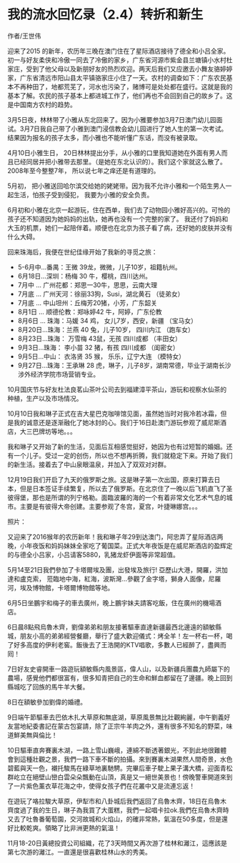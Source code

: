 # 我的流水回忆录（2.4）转折和新生

作者/王世伟

迎来了2015 的新年，农历年三晚在澳门住在了星际酒店接待了德全和小吕全家。初一与好友柔侠和冷傲一同去了冷傲的家乡，广东省河源市紫金县兰塘镇小水村杜家庄，受到了他父母以及新朋好友的热烈欢迎。两天后我们又应邀去小舞友骆婷婷家，广东省清远市阳山县太平镇骆家庄小住了一天。农村的调查如下：广东农民基本不再种田了，地都荒芜了，河水也污染了，赌博可是处处都在盛行。这就是我的基本了解。农民的孩子基本上都进城工作了，他们再也不会回到自己的故乡了。这是中国南方农村的趋势。


3月5日夜，林林带了小雅从东北回来了。因为小雅要参加3月7日澳门幼儿园面试。3月7日我自己带了小雅到澳门浸信教会幼儿园进行了她人生的第一次考试。结果因为报名的孩子太多，而小雅也不能听懂广东话，而没有被录取。
             

4月10日小雅生日， 20日林林提出分手，从小雅的口里我知道她在外面有男人而且已经同居并把小雅带去那里。（是她在东北认识的）。我们这个家就这么散了。2008年至今整整7年， 所以说七年之痒还是有道理的。


5月初， 把小雅送回哈尔滨交给她的姥姥带。因为我不允许小雅和一个陌生男人一起生活，怕孩子受到侵犯， 我要为小雅的安全负责。 
      

6月初和小雅在北京一起游玩，住在西单，我们去了动物园小雅好高兴的。可怜的孩子还不知道因为她妈妈的出轨，她再也没有一个完整的家了。 我还付了妈妈和大玉的机票，她们一起陪伴着。顺便也在北京为孩子看了病，还好她的皮肤并没有什么大碍。 

回来珠海后，我便在世纪佳缘开始了我新的寻觅之旅：

- 5-6月中…番禺：王微 39龙，微微，儿子10岁，祖籍杭州。
- 6月18日…深圳：杨梅 30 牛，樱桃，四川达州。
- 7月中 … 广州花都：郑思一30牛，思思，云南大理
- 7月底 … 广州天河：徐丽33狗，Susi，湖北黄石 （徒弟女）
- 7月底 … 中山坦州：丘梅芳20猪，小芳，广东韶关
- 8月1日 … 顺德伦教：郑咏婷42 牛，阿婷，广东伦教
- 8月6日 … 珠海：马媛 34 鸡， 女儿7岁，西安，新疆 （宝马女）
- 8月20日…珠海：兰燕 40 兔，儿子10岁， 四川内江 （跑车女）
- 8月23日…珠海： 万雪梅 43鼠，无孩    四川成都 （丰田女）
- 9月3日…珠海： 李小苗 32 猪，有孩   四川成都 （闺密女）
- 9月5日…中山： 衣洛贤 35 猴， 乐乐，辽宁大连 （模特女）
- 9月27日…珠海：王承琳  28 虎，琳子，儿子8岁，湖南常德，毕业于湖南长沙涉外经济学院市场营销专业。 


10月国庆节与好友杜法良茗山茶叶公司去到福建漳平茶山，游玩和视察水仙茶的种植，生产以及市场情况。


10月10日我和琳子正式在吉大星巴克咖啡馆见面，虽然她当时对我冷若冰霜，但是我的诚意还是逐渐融化了她冰封的心。我们于16日赴澳门游玩参观了威尼斯酒店，大三巴牌坊等地。。。  
   

我和琳子又开始了新的生活，见面后互相感觉挺好，她因为也有过短暂的婚姻。还有一个儿子。受过一定的创伤，所以也不想再折腾，我们就稳定下来。开始了我们的新生活。接着去了中山泉眼温泉，并加入了双双对对群。
    

12月19日我们开启了九天的俄罗斯之旅。这是琳子第一次出国，原来打算去日本，但是日本签证手续繁复，所以去了俄罗斯。在北京住了一晚以后飞机直飞了圣彼得堡，那也是所谓的列宁格勒。面臨波羅的海的一个有着非常文化艺术气息的城市。主要是有彼得大帝创建。主要参观了冬宫，夏宫，叶捷琳娜宫。。。

照片：


又迎来了2016猴年的农历新年！我和琳子年29到达澳门，阿忠弄了星际酒店两晚，小年夜饭和妈妈妹妹全家吃了葡国菜。正式大年夜饭是在威尼斯酒店的盈辉定的与德全小吕家，小吕请客5880，乳猪龙虾伊面等非常超值。

5月14至21日我們參加了卡塔爾埃及團，出發埃及旅行! 亞歷山大港，開羅，洪加達和盧克索， 蒞臨地中海，紅海，波斯灣…參觀了金字塔，獅身人面像，尼羅河，埃及博物館，卡塔爾博物館等地。

6月5日坐鵬宇和梅子的車去廣州，晚上鵬宇妹夫請客吃飯，住在廣州的機場酒店。

6日晨8點飛烏魯木齊，劉偉弟弟和朋友接著驅車直達新疆最西北邊遠的額敏縣城，朋友小高的弟弟經營餐廳，舉行了盛大歡迎儀式：烤全羊！左一杯右一杯，喝了好多高度的伊利老窖。飯後去了王浩開的KTV唱歌，多數人已經醉了，盡興而囘！

7日好友史睿開車一路遊玩額敏縣内風景區，偉人山，以及新疆兵團農九師屬下的農場，感覺他們都很富有，很多知青把自己的生命和鮮血都留在了邊疆。晚上回到縣城吃了回族的馬牛羊大餐。

8日在額敏參加劉偉的婚禮。

9日端午節驅車去巴依木扎大草原和無底湖，草原風景無比壯觀絢麗，中午劉義好友當地紀委書記在蒙古包宴請，除了正宗牛羊肉之外，還有很多不知名的野菜，味道鮮美無與倫比！

10日驅車直奔賽裏木湖，一路上雪山巍峨，連綿不斷透著銀光，不到此地很難體會到這種壯觀之景，我們一路下車不斷的拍攝。來到賽裏木湖果然人間奇景，水色碧藍與天一色，襯托駿馬在綠草地裏馳騁。完畢后車子駛上果子溝大橋，迎面青松群屹立在絕壁山巒白雲朵朵飄動在山頂，真是又一絕世美景也！傍晚警車開道來到了一片紫色薰衣草花海之中，使得女孩子們在花叢中又是流連忘返！

在遊玩了咯拉駿大草原，伊犁市和八卦城后我們返回了烏魯木齊，18日在烏魯木齊度過了我的生日，琳子為我買了大蛋糕，我們一起唱卡拉ok.我們在烏魯木齊時又去了吐魯番葡萄園，交河故城和火焰山，的確非常熱，氣溫在50多度，但是還好比較乾爽。領略了比非洲更熱的氣溫！


11月18-20日黃總投資公司組織，花了3天時間又再次游了桂林和灕江，這應該是第七次游的灕江。一直還是很喜歡桂林山水的秀美。


